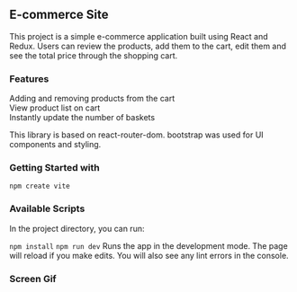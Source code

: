 <h2>E-commerce Site</h2>

This project is a simple e-commerce application built using React and Redux. Users can review the products, add them to the cart, edit them and see the total price through the shopping cart.

<h3>Features</h3>
Adding and removing products from the cart </br>
View product list on cart </br>
Instantly update the number of baskets </br>

This library is based on react-router-dom. bootstrap was used for UI components and styling.

<h3>Getting Started with</h3>

`npm create vite`

<h3>Available Scripts</h3>
In the project directory, you can run: </br>

`npm install` `npm run dev` Runs the app in the development mode. The page will reload if you make edits. You will also see any lint errors in the console.

<h3>Screen Gif</h3>
